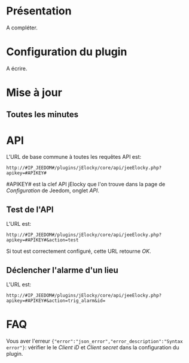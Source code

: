 Présentation 
===

A compléter.

Configuration du plugin 
===

A écrire.


Mise à jour
===

Toutes les minutes
---


API
===

L'URL de base commune à toutes les requêtes API est:
 
    http://#IP_JEEDOM#/plugins/jElocky/core/api/jeeElocky.php?apikey=#APIKEY#
    
\#APIKEY# est la clef API jElocky que l'on trouve dans la page de *Configuration* de Jeedom, onglet *API*.

Test de l'API
---

L'URL est:

`http://#IP_JEEDOM#/plugins/jElocky/core/api/jeeElocky.php?apikey=#APIKEY#&action=test`

Si tout est correctement configuré, cette URL retourne *OK*.

Déclencher l'alarme d'un lieu
---

L'URL est:

`http://#IP_JEEDOM#/plugins/jElocky/core/api/jeeElocky.php?apikey=#APIKEY#&action=trig_alarm&id=`



FAQ
===

Vous aver l'erreur `{"error":"json_error","error_description":"Syntax error"}`: vérifier le le *Client iD* et *Client secret* dans la configuration du plugin.